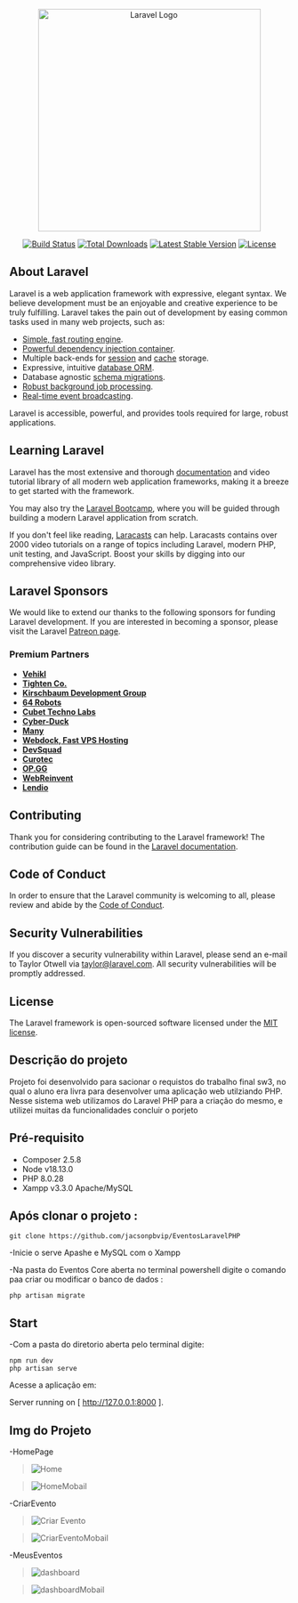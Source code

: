

<p align="center"><a href="https://laravel.com" target="_blank"><img src="https://raw.githubusercontent.com/laravel/art/master/logo-lockup/5%20SVG/2%20CMYK/1%20Full%20Color/laravel-logolockup-cmyk-red.svg" width="400" alt="Laravel Logo"></a></p>

<p align="center">
<a href="https://github.com/laravel/framework/actions"><img src="https://github.com/laravel/framework/workflows/tests/badge.svg" alt="Build Status"></a>
<a href="https://packagist.org/packages/laravel/framework"><img src="https://img.shields.io/packagist/dt/laravel/framework" alt="Total Downloads"></a>
<a href="https://packagist.org/packages/laravel/framework"><img src="https://img.shields.io/packagist/v/laravel/framework" alt="Latest Stable Version"></a>
<a href="https://packagist.org/packages/laravel/framework"><img src="https://img.shields.io/packagist/l/laravel/framework" alt="License"></a>
</p>

## About Laravel

Laravel is a web application framework with expressive, elegant syntax. We believe development must be an enjoyable and creative experience to be truly fulfilling. Laravel takes the pain out of development by easing common tasks used in many web projects, such as:

- [Simple, fast routing engine](https://laravel.com/docs/routing).
- [Powerful dependency injection container](https://laravel.com/docs/container).
- Multiple back-ends for [session](https://laravel.com/docs/session) and [cache](https://laravel.com/docs/cache) storage.
- Expressive, intuitive [database ORM](https://laravel.com/docs/eloquent).
- Database agnostic [schema migrations](https://laravel.com/docs/migrations).
- [Robust background job processing](https://laravel.com/docs/queues).
- [Real-time event broadcasting](https://laravel.com/docs/broadcasting).

Laravel is accessible, powerful, and provides tools required for large, robust applications.

## Learning Laravel

Laravel has the most extensive and thorough [documentation](https://laravel.com/docs) and video tutorial library of all modern web application frameworks, making it a breeze to get started with the framework.

You may also try the [Laravel Bootcamp](https://bootcamp.laravel.com), where you will be guided through building a modern Laravel application from scratch.

If you don't feel like reading, [Laracasts](https://laracasts.com) can help. Laracasts contains over 2000 video tutorials on a range of topics including Laravel, modern PHP, unit testing, and JavaScript. Boost your skills by digging into our comprehensive video library.

## Laravel Sponsors

We would like to extend our thanks to the following sponsors for funding Laravel development. If you are interested in becoming a sponsor, please visit the Laravel [Patreon page](https://patreon.com/taylorotwell).

### Premium Partners

- **[Vehikl](https://vehikl.com/)**
- **[Tighten Co.](https://tighten.co)**
- **[Kirschbaum Development Group](https://kirschbaumdevelopment.com)**
- **[64 Robots](https://64robots.com)**
- **[Cubet Techno Labs](https://cubettech.com)**
- **[Cyber-Duck](https://cyber-duck.co.uk)**
- **[Many](https://www.many.co.uk)**
- **[Webdock, Fast VPS Hosting](https://www.webdock.io/en)**
- **[DevSquad](https://devsquad.com)**
- **[Curotec](https://www.curotec.com/services/technologies/laravel/)**
- **[OP.GG](https://op.gg)**
- **[WebReinvent](https://webreinvent.com/?utm_source=laravel&utm_medium=github&utm_campaign=patreon-sponsors)**
- **[Lendio](https://lendio.com)**

## Contributing

Thank you for considering contributing to the Laravel framework! The contribution guide can be found in the [Laravel documentation](https://laravel.com/docs/contributions).

## Code of Conduct

In order to ensure that the Laravel community is welcoming to all, please review and abide by the [Code of Conduct](https://laravel.com/docs/contributions#code-of-conduct).

## Security Vulnerabilities

If you discover a security vulnerability within Laravel, please send an e-mail to Taylor Otwell via [taylor@laravel.com](mailto:taylor@laravel.com). All security vulnerabilities will be promptly addressed.

## License

The Laravel framework is open-sourced software licensed under the [MIT license](https://opensource.org/licenses/MIT).

## Descrição do projeto

Projeto foi desenvolvido para sacionar o requistos do trabalho final sw3, no qual o aluno era livra para desenvolver uma aplicação web utilziando PHP.
Nesse sistema web utilizamos do Laravel PHP para a criação do mesmo, e utilizei muitas da funcionalidades concluir o porjeto


## Pré-requisito

- Composer 2.5.8 
- Node v18.13.0
- PHP 8.0.28
- Xampp v3.3.0 Apache/MySQL

## Após clonar o projeto :

    git clone https://github.com/jacsonpbvip/EventosLaravelPHP
   
-Inicie o serve Apashe e MySQL com o Xampp  

-Na pasta do Eventos Core aberta no terminal powershell digite o comando paa criar ou modificar o banco de dados :
    
    
    php artisan migrate

    

## Start
-Com a pasta do diretorio aberta pelo terminal digite:
    
    npm run dev
    php artisan serve

Acesse a aplicação em:

 Server running on [ http://127.0.0.1:8000 ].

 ## Img do Projeto 
<div aling = "center">
    
-HomePage

> ![Home](https://user-images.githubusercontent.com/116603652/246505931-64f9d590-c8a5-40ea-883e-e2f2c8986128.png)



> ![HomeMobail](https://user-images.githubusercontent.com/116603652/246506065-09897d83-682c-4a68-a437-a2d6e0bdfec1.png)

-CriarEvento

> ![Criar Evento](https://user-images.githubusercontent.com/116603652/246506206-a7bdf6f4-e316-4268-afd2-edab272921c0.png)



> ![CriarEventoMobail](https://user-images.githubusercontent.com/116603652/246506312-a2c014f3-8230-40a3-acda-52b2572c93d2.png)


-MeusEventos

> ![dashboard](https://user-images.githubusercontent.com/116603652/246506416-7f241051-5a19-4adb-b7da-693a07d3d882.png)



> ![dashboardMobail](https://user-images.githubusercontent.com/116603652/246506496-e462d2d9-108e-4964-b26a-9be57c2f3b14.png)


</div>
